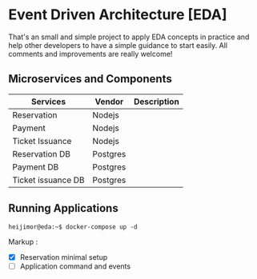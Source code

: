 # Event Driven Architecture [EDA]

That's an small and simple project to apply EDA concepts in practice and help other developers to have a simple guidance to start easily.
All comments and improvements are really welcome!

## Microservices and Components

| Services           | Vendor   | Description |
| ------------------ | -------- | ----------- |
| Reservation        | Nodejs   |
| Payment            | Nodejs   |
| Ticket Issuance    | Nodejs   |
| Reservation DB     | Postgres |
| Payment DB         | Postgres |
| Ticket issuance DB | Postgres |

## Running Applications

```console
heijimor@eda:~$ docker-compose up -d
```

Markup :

- [x] Reservation minimal setup
- [ ] Application command and events
